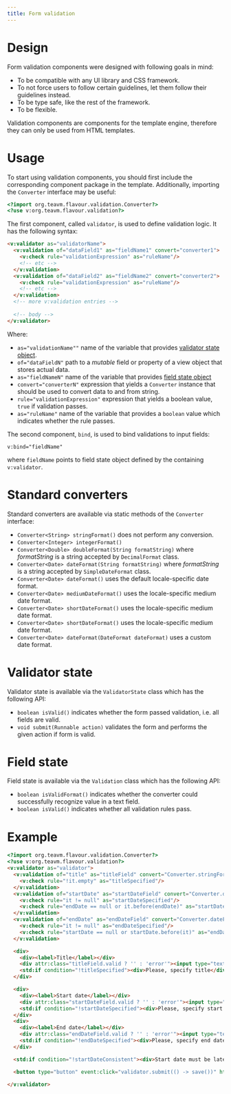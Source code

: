 ```yaml
---
title: Form validation
---
```


# Design

Form validation components were designed with following goals in mind:

* To be compatible with any UI library and CSS framework.
* To not force users to follow certain guidelines, let them follow their guidelines instead.
* To be type safe, like the rest of the framework.
* To be flexible.

Validation components are components for the template engine,
therefore they can only be used from HTML templates.


# Usage

To start using validation components, you should first include the corresponding component package in the template.
Additionally, importing the `Converter` interface may be useful:

```html
<?import org.teavm.flavour.validation.Converter?>
<?use v:org.teavm.flavour.validation?>
```

The first component, called `validator`, is used to define validation logic.
It has the following syntax:

```html
<v:validator as="validatorName">
  <v:validation of="dataField1" as="fieldName1" convert="converter1">
    <v:check rule="validationExpression" as="ruleName"/>
    <!-- etc -->
  </v:validation>
  <v:validation of="dataField2" as="fieldName2" convert="converter2">
    <v:check rule="validationExpression" as="ruleName"/>
    <!-- etc -->
  </v:validation>
  <!-- more v:validation entries -->
  
  <!-- body -->
</v:validator>
```

Where:

* `as="validationName""` name of the variable that provides [validator state object](#validator-state).
* `of="dataFieldN"` path to a *mutable* field or property of a view object that stores actual data.
* `as="fieldNameN"` name of the variable that provides [field state object](#field-state)
* `convert="converterN"` expression that yields a `Converter` instance that should be used
  to convert data to and from string.
* `rule="validationExpression"` expression that yields a boolean value, `true` if validation passes.
* `as="ruleName"` name of the variable that provides a `boolean` value which indicates whether the rule passes.

The second component, `bind`, is used to bind validations to input fields:

```
v:bind="fieldName"
```

where `fieldName` points to field state object defined by the containing `v:validator`.


# Standard converters

Standard converters are available via static methods of the `Converter` interface:

* `Converter<String> stringFormat()` does not perform any conversion.
* `Converter<Integer> integerFormat()`
* `Converter<Double> doubleFormat(String formatString)` 
  where *formatString* is a string accepted by `DecimalFormat` class.
* `Converter<Date> dateFormat(String formatString)`
  where *formatString* is a string accepted by `SimpleDateFormat` class.
* `Converter<Date> dateFormat()` uses the default locale-specific date format.
* `Converter<Date> mediumDateFormat()` uses the locale-specific medium date format.
* `Converter<Date> shortDateFormat()` uses the locale-specific medium date format.
* `Converter<Date> shortDateFormat()` uses the locale-specific medium date format.
* `Converter<Date> dateFormat(DateFormat dateFormat)` uses a custom date format.
  
  
# Validator state

Validator state is available via the `ValidatorState` class which has the following API:

* `boolean isValid()` indicates whether the form passed validation, i.e. all fields are valid. 
* `void submit(Runnable action)` validates the form and performs the given action if form is valid.


# Field state

Field state is available via the `Validation` class which has the following API:

* `boolean isValidFormat()` indicates whether the converter could successfully recognize value in a text field.
* `boolean isValid()` indicates whether all validation rules pass.


# Example

```html
<?import org.teavm.flavour.validation.Converter?>
<?use v:org.teavm.flavour.validation?>
<v:validator as="validator">
  <v:validation of="title" as="titleField" convert="Converter.stringFormat()">
    <v:check rule="!it.empty" as="titleSpecified"/>
  </v:validation>
  <v:validation of="startDate" as="startDateField" convert="Converter.dateFormat('yyyy-MM-dd')">
    <v:check rule="it != null" as="startDateSpecified"/>
    <v:check rule="endDate == null or it.before(endDate)" as="startDateConsistent"/>
  </v:validation>
  <v:validation of="endDate" as="endDateField" convert="Converter.dateFormat('yyyy-MM-dd')">
    <v:check rule="it != null" as="endDateSpecified"/>
    <v:check rule="startDate == null or startDate.before(it)" as="endDateConsistent"/>
  </v:validation>

  <div>
    <div><label>Title</label></div>
    <div attr:class="titleField.valid ? '' : 'error'"><input type="text" v:bind="titleField"/></div>
    <std:if condition="!titleSpecified"><div>Please, specify title</div></std:if>
  </div>

  <div>
    <div><label>Start date</label></div>
    <div attr:class="startDateField.valid ? '' : 'error'"><input type="text" v:bind="startDateField"/></div>
    <std:if condition="!startDateSpecified"><div>Please, specify start date</div></std:if>
  </div>
  <div>
    <div><label>End date</label></div>
    <div attr:class="endDateField.valid ? '' : 'error'"><input type="text" v:bind="endDateField"/></div>
    <std:if condition="!endDateSpecified"><div>Please, specify end date</div></std:if>
  </div>

  <std:if condition="!startDateConsistent"><div>Start date must be later than end date</div></std:if>

  <button type="button" event:click="validator.submit(() -> save())" html:enabled="validator.valid">Submit</button>

</v:validator>
```

